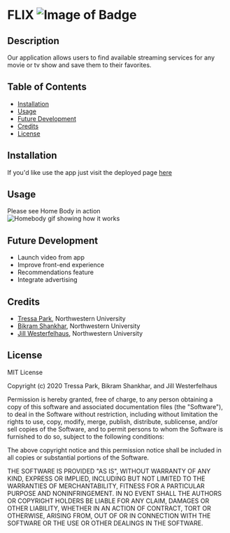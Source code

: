 # FLIX ![Image of Badge](https://img.shields.io/badge/FLIX-Northwestern%20University-orange)

## Description

Our application allows users to find available streaming services for any movie or tv show and save them to their favorites.

## Table of Contents

* [Installation](#installation)
* [Usage](#usage)
* [Future Development](#future%20development)
* [Credits](#credits)
* [License](#license)

## Installation

If you'd like use the app just visit the deployed page [here](https://movie-tracker-user.herokuapp.com/)  

## Usage

Please see Home Body in action  
![Homebody gif showing how it works](./public/assets/images/HomeBody.gif)

## Future Development
* Launch video from app
* Improve front-end experience
* Recommendations feature
* Integrate advertising

## Credits

* [Tressa Park](https://github.com/TressaPark), Northwestern University
* [Bikram Shankhar](https://github.com/bikramshankhar), Northwestern University
* [Jill Westerfelhaus](https://github.com/JIllWesterfelhaus), Northwestern University

## License
MIT License

Copyright (c) 2020 Tressa Park, Bikram Shankhar, and Jill Westerfelhaus

Permission is hereby granted, free of charge, to any person obtaining a copy of this software and associated documentation files (the "Software"), to deal in the Software without restriction, including without limitation the rights to use, copy, modify, merge, publish, distribute, sublicense, and/or sell copies of the Software, and to permit persons to whom the Software is furnished to do so, subject to the following conditions:

The above copyright notice and this permission notice shall be included in all copies or substantial portions of the Software.

THE SOFTWARE IS PROVIDED "AS IS", WITHOUT WARRANTY OF ANY KIND, EXPRESS OR IMPLIED, INCLUDING BUT NOT LIMITED TO THE WARRANTIES OF MERCHANTABILITY, FITNESS FOR A PARTICULAR PURPOSE AND NONINFRINGEMENT. IN NO EVENT SHALL THE AUTHORS OR COPYRIGHT HOLDERS BE LIABLE FOR ANY CLAIM, DAMAGES OR OTHER LIABILITY, WHETHER IN AN ACTION OF CONTRACT, TORT OR OTHERWISE, ARISING FROM, OUT OF OR IN CONNECTION WITH THE SOFTWARE OR THE USE OR OTHER DEALINGS IN THE SOFTWARE.